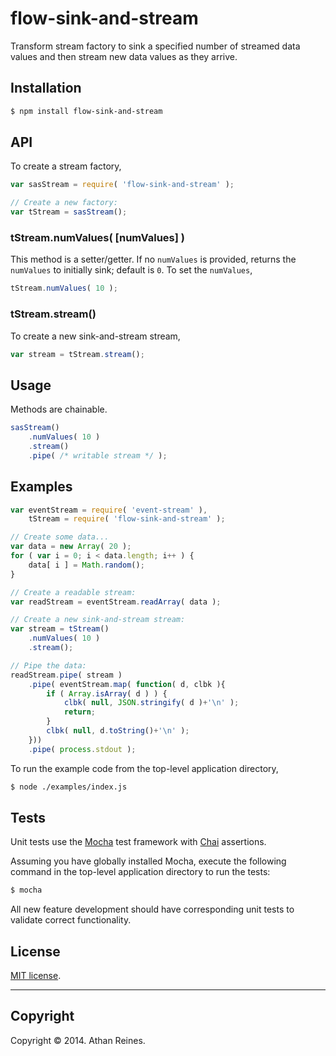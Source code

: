 flow-sink-and-stream
====================

Transform stream factory to sink a specified number of streamed data values and then stream new data values as they arrive. 


## Installation

``` bash
$ npm install flow-sink-and-stream
```

## API

To create a stream factory,

``` javascript
var sasStream = require( 'flow-sink-and-stream' );

// Create a new factory:
var tStream = sasStream();
```

### tStream.numValues( [numValues] )

This method is a setter/getter. If no `numValues` is provided, returns the `numValues` to initially sink; default is `0`. To set the `numValues`,

``` javascript
tStream.numValues( 10 );
```

### tStream.stream()

To create a new sink-and-stream stream,

``` javascript
var stream = tStream.stream();
```


## Usage

Methods are chainable.

``` javascript
sasStream()
	.numValues( 10 )
	.stream()
	.pipe( /* writable stream */ );
```



## Examples

``` javascript
var eventStream = require( 'event-stream' ),
	tStream = require( 'flow-sink-and-stream' );

// Create some data...
var data = new Array( 20 );
for ( var i = 0; i < data.length; i++ ) {
	data[ i ] = Math.random();
}

// Create a readable stream:
var readStream = eventStream.readArray( data );

// Create a new sink-and-stream stream:
var stream = tStream()
	.numValues( 10 )
	.stream();

// Pipe the data:
readStream.pipe( stream )
	.pipe( eventStream.map( function( d, clbk ){
		if ( Array.isArray( d ) ) {
			clbk( null, JSON.stringify( d )+'\n' );
			return;
		}
		clbk( null, d.toString()+'\n' );
	}))
	.pipe( process.stdout );
```

To run the example code from the top-level application directory,

``` bash
$ node ./examples/index.js
```


## Tests

Unit tests use the [Mocha](http://visionmedia.github.io/mocha) test framework with [Chai](http://chaijs.com) assertions.

Assuming you have globally installed Mocha, execute the following command in the top-level application directory to run the tests:

``` bash
$ mocha
```

All new feature development should have corresponding unit tests to validate correct functionality.


## License

[MIT license](http://opensource.org/licenses/MIT). 


---
## Copyright

Copyright &copy; 2014. Athan Reines.

